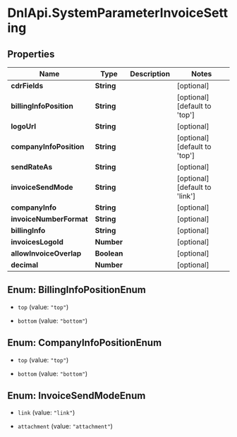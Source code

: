# DnlApi.SystemParameterInvoiceSetting

## Properties
Name | Type | Description | Notes
------------ | ------------- | ------------- | -------------
**cdrFields** | **String** |  | [optional] 
**billingInfoPosition** | **String** |  | [optional] [default to &#39;top&#39;]
**logoUrl** | **String** |  | [optional] 
**companyInfoPosition** | **String** |  | [optional] [default to &#39;top&#39;]
**sendRateAs** | **String** |  | [optional] 
**invoiceSendMode** | **String** |  | [optional] [default to &#39;link&#39;]
**companyInfo** | **String** |  | [optional] 
**invoiceNumberFormat** | **String** |  | [optional] 
**billingInfo** | **String** |  | [optional] 
**invoicesLogoId** | **Number** |  | [optional] 
**allowInvoiceOverlap** | **Boolean** |  | [optional] 
**decimal** | **Number** |  | [optional] 


<a name="BillingInfoPositionEnum"></a>
## Enum: BillingInfoPositionEnum


* `top` (value: `"top"`)

* `bottom` (value: `"bottom"`)




<a name="CompanyInfoPositionEnum"></a>
## Enum: CompanyInfoPositionEnum


* `top` (value: `"top"`)

* `bottom` (value: `"bottom"`)




<a name="InvoiceSendModeEnum"></a>
## Enum: InvoiceSendModeEnum


* `link` (value: `"link"`)

* `attachment` (value: `"attachment"`)




